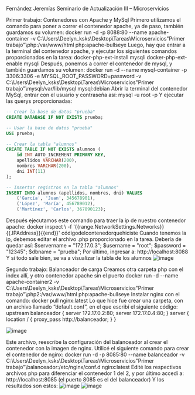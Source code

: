 Fernández Jeremías
Seminario de Actualización III – Microservicios

Primer trabajo: Contenedores con Apache y MySql
Primero utilizamos el comando para poner a correr el contenedor apache, ya de paso, también guardamos su volumen:
docker run -d -p 8088:80 --name apache-container -v C:\Users\Deelyn_ksks\Desktop\Tareas\Microservicios\"Primer trabajo"\php:/var/www/html php:apache-bullseye
Luego, hay que entrar a la terminal del contenedor apache, y ejecutar los siguientes comandos proporcionados en la tarea:
docker-php-ext-install mysqli
docker-php-ext-enable mysqli
Después, ponemos a correr el contenedor de mysql, y también guardamos su volumen: 
docker run -d --name mysql-container -p 3306:3306 -e MYSQL_ROOT_PASSWORD=password -v C:\Users\Deelyn_ksks\Desktop\Tareas\Microservicios\"Primer trabajo"\mysql:/var/lib/mysql mysql:debian
Abrir la terminal del contenedor MySql, entrar con el usuario y contraseña así:
mysql -u root -p
Y ejecutar las querys proporcionadas:

```sql
-- Crear la base de datos "prueba"
CREATE DATABASE IF NOT EXISTS prueba;

-- Usar la base de datos "prueba"
USE prueba;

-- Crear la tabla "alumnos"
CREATE TABLE IF NOT EXISTS alumnos (
    id INT AUTO_INCREMENT PRIMARY KEY,
    apellidos VARCHAR(200),
    nombres VARCHAR(200),
    dni INT(11)
);

-- Insertar registros en la tabla "alumnos"
INSERT INTO alumnos (apellidos, nombres, dni) VALUES
    ('García', 'Juan', 345678901),
    ('López', 'María', 456789012),
    ('Martínez', 'Carlos', 367890123);

```

Después ejecutamos este comando para traer la ip de nuestro contenedor apache:
docker inspect \ -f '{{range.NetworkSettings.Networks}}{{.IPAddress}}{{end}}' códigodelcontenedorquehiciste
Cuando tenemos la ip, debemos editar el archivo .php proporcionado en la tarea. Debería de quedar así:
	    $servername = "172.17.0.3";
      $username = "root";
      $password = "12345";
      $dbname = "prueba";
Por último, ingresar a: http://localhost:8088
Y si todo sale bien, se va a visualizar la tabla de los alumnos
![image](https://github.com/DeelynKsks/Docker_Documentacion/assets/73413595/aa50f021-a9f2-4221-9c13-13e9c868ca2b)


Segundo trabajo: Balanceador de carga
	Creamos otra carpeta php con el index allí, y otro contenedor apache sin el puerto
docker run -d --name apache-container2 -v C:\Users\Deelyn_ksks\Desktop\Tareas\Microservicios\"Primer trabajo"\php2:/var/www/html php:apache-bullseye
	Instalar nginx con el comando: docker pull nginx:latest
	Lo que hice fue crear una carpeta, con un archivo llamado “default.conf”, en el
	que escribí el siguiente código:
upstream balanceador {
    server 172.17.0.2:80;
    server 172.17.0.4:80;
}
server {
    location / {
        proxy_pass http://balanceador;
    }
}

![image](https://github.com/DeelynKsks/Docker_Documentacion/assets/73413595/13f90a3b-8b4b-4eb4-959f-96a224ab0dd0)


Este archivo, reescribe la configuración del balanceador al crear el contenedor con la imagen de nginx.
Utilicé el siguiente comando para crear el contenedor de nginx:
docker run -d -p 8085:80 --name balanceador -v C:\Users\Deelyn_ksks\Desktop\Tareas\Microservicios\"Primer trabajo"\balanceador:/etc/nginx/conf.d nginx:latest
Edité los respectivos archivos php para diferenciar el contenedor 1 del 2, y por último accedí a: http://localhost:8085 (el puerto 8085 es el del balanceador)
Y los resultados son estos:
![image](https://github.com/DeelynKsks/Docker_Documentacion/assets/73413595/5c56cc98-112d-4122-8a21-6da2149c2688)
![image](https://github.com/DeelynKsks/Docker_Documentacion/assets/73413595/1cf19812-fcb2-4343-8055-e79b6eaf574e)

